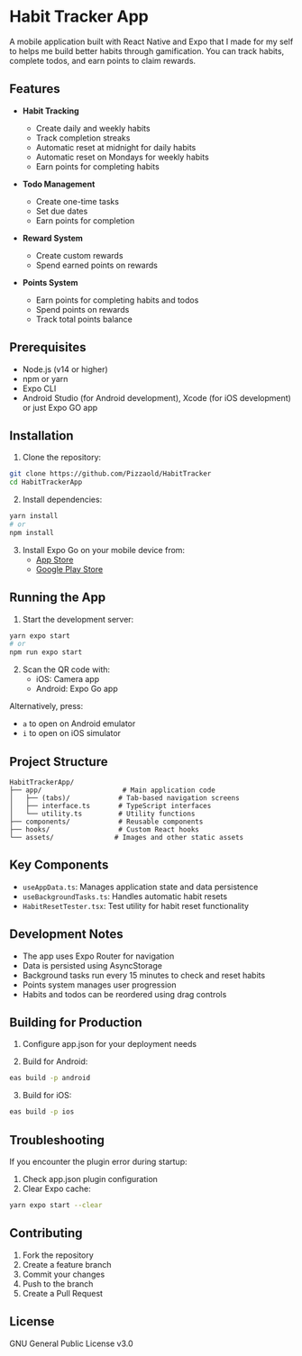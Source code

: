 # Habit Tracker App

A mobile application built with React Native and Expo that I made for my self to helps me build better habits through gamification. You can track habits, complete todos, and earn points to claim rewards.

## Features

- **Habit Tracking**
  - Create daily and weekly habits
  - Track completion streaks
  - Automatic reset at midnight for daily habits
  - Automatic reset on Mondays for weekly habits
  - Earn points for completing habits

- **Todo Management**
  - Create one-time tasks
  - Set due dates
  - Earn points for completion

- **Reward System**
  - Create custom rewards
  - Spend earned points on rewards

- **Points System**
  - Earn points for completing habits and todos
  - Spend points on rewards
  - Track total points balance

## Prerequisites

- Node.js (v14 or higher)
- npm or yarn
- Expo CLI
- Android Studio (for Android development), Xcode (for iOS development) or just Expo GO app

## Installation

1. Clone the repository:
```bash
git clone https://github.com/Pizzaold/HabitTracker
cd HabitTrackerApp
```

2. Install dependencies:
```bash
yarn install
# or
npm install
```

3. Install Expo Go on your mobile device from:
   - [App Store](https://apps.apple.com/app/apple-store/id982107779)
   - [Google Play Store](https://play.google.com/store/apps/details?id=host.exp.exponent)

## Running the App

1. Start the development server:
```bash
yarn expo start
# or
npm run expo start
```

2. Scan the QR code with:
   - iOS: Camera app
   - Android: Expo Go app

Alternatively, press:
- `a` to open on Android emulator
- `i` to open on iOS simulator

## Project Structure

```
HabitTrackerApp/
├── app/                    # Main application code
│   ├── (tabs)/            # Tab-based navigation screens
│   ├── interface.ts       # TypeScript interfaces
│   └── utility.ts         # Utility functions
├── components/            # Reusable components
├── hooks/                 # Custom React hooks
└── assets/               # Images and other static assets
```

## Key Components

- `useAppData.ts`: Manages application state and data persistence
- `useBackgroundTasks.ts`: Handles automatic habit resets
- `HabitResetTester.tsx`: Test utility for habit reset functionality

## Development Notes

- The app uses Expo Router for navigation
- Data is persisted using AsyncStorage
- Background tasks run every 15 minutes to check and reset habits
- Points system manages user progression
- Habits and todos can be reordered using drag controls

## Building for Production

1. Configure app.json for your deployment needs

2. Build for Android:
```bash
eas build -p android
```

3. Build for iOS:
```bash
eas build -p ios
```

## Troubleshooting

If you encounter the plugin error during startup:
1. Check app.json plugin configuration
2. Clear Expo cache:
```bash
yarn expo start --clear
```

## Contributing

1. Fork the repository
2. Create a feature branch
3. Commit your changes
4. Push to the branch
5. Create a Pull Request

## License

GNU General Public License v3.0

